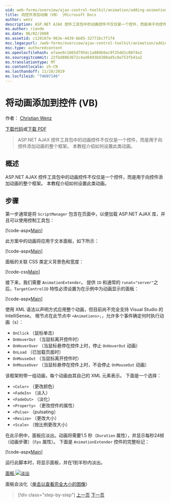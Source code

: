 ```yaml
---
uid: web-forms/overview/ajax-control-toolkit/animation/adding-animation-to-a-control-vb
title: 向控件添加动画（VB） |Microsoft Docs
author: wenz
description: ASP.NET AJAX 控件工具包中的动画控件不仅仅是一个控件，而是用于向控件添加动画的整个框架。 本教程演示如何 。
ms.author: riande
ms.date: 06/02/2008
ms.assetid: c120187e-963e-4439-bb85-32771bc7f1f4
msc.legacyurl: /web-forms/overview/ajax-control-toolkit/animation/adding-animation-to-a-control-vb
msc.type: authoredcontent
ms.openlocfilehash: efaee9c1665d795dc1a889b9ac9f25dd1c08f4e2
ms.sourcegitcommit: 22fbd8863672c4ad6693b8388ad5c8e753fb41a2
ms.translationtype: MT
ms.contentlocale: zh-CN
ms.lasthandoff: 11/28/2019
ms.locfileid: "74607146"
---
```

# <a name="adding-animation-to-a-control-vb"></a>将动画添加到控件 (VB)

作者： [Christian Wenz](https://github.com/wenz)

[下载代码](https://download.microsoft.com/download/f/9/a/f9a26acd-8df4-4484-8a18-199e4598f411/Animation1.vb.zip)或[下载 PDF](https://download.microsoft.com/download/6/7/1/6718d452-ff89-4d3f-a90e-c74ec2d636a3/animation1VB.pdf)

> ASP.NET AJAX 控件工具包中的动画控件不仅仅是一个控件，而是用于向控件添加动画的整个框架。 本教程介绍如何设置此类动画。

## <a name="overview"></a>概述

ASP.NET AJAX 控件工具包中的动画控件不仅仅是一个控件，而是用于向控件添加动画的整个框架。 本教程介绍如何设置此类动画。

## <a name="steps"></a>步骤

第一步通常是将 `ScriptManager` 包含在页面中，以便加载 ASP.NET AJAX 库，并且可以使用控制工具包：

[!code-aspx[Main](adding-animation-to-a-control-vb/samples/sample1.aspx)]

此方案中的动画将应用于文本面板，如下所示：

[!code-aspx[Main](adding-animation-to-a-control-vb/samples/sample2.aspx)]

面板的关联 CSS 类定义背景色和宽度：

[!code-css[Main](adding-animation-to-a-control-vb/samples/sample3.css)]

接下来，我们需要 `AnimationExtender`。 提供 `ID` 和通常的 `runat="server"`之后，`TargetControlID` 特性必须设置为在示例中为动画显示的面板：

[!code-aspx[Main](adding-animation-to-a-control-vb/samples/sample4.aspx)]

使用 XML 语法以声明方式应用整个动画，但目前尚不完全支持 Visual Studio 的 IntelliSense。 根节点在此节点中 `<Animations>;`，允许多个事件确定何时执行动画（s）：

- `OnClick` （鼠标单击）
- `OnHoverOut` （当鼠标离开控件时）
- `OnHoverOver` （当鼠标悬停在控件上时，停止 `OnHoverOut` 动画）
- `OnLoad` （已加载页面时）
- `OnMouseOut` （当鼠标离开控件时）
- `OnMouseOver` （当鼠标悬停在控件上时，不会停止 `OnMouseOut` 动画）

该框架附带一组动画，每个动画由其自己的 XML 元素表示。 下面是一个选择：

- `<Color>` （更改颜色）
- `<FadeIn>` （淡入）
- `<FadeOut>` （淡化）
- `<Property>` （更改控件的属性）
- `<Pulse>` （pulsating）
- `<Resize>` （更改大小）
- `<Scale>` （按比例更改大小）

在此示例中，面板应淡出。动画将需要1.5 秒（`Duration` 属性），并显示每秒24帧（动画步骤）（`Fps` 属性）。 下面是 `AnimationExtender` 控件的完整标记：

[!code-aspx[Main](adding-animation-to-a-control-vb/samples/sample5.aspx)]

运行此脚本时，将显示面板，并在1到半秒内淡出。

[面板 ![淡出](adding-animation-to-a-control-vb/_static/image2.png)](adding-animation-to-a-control-vb/_static/image1.png)

面板会淡化（[单击以查看完全大小的图像](adding-animation-to-a-control-vb/_static/image3.png)）

> [!div class="step-by-step"]
> [上一页](dynamically-controlling-updatepanel-animations-cs.md)
> [下一页](executing-several-animations-at-the-same-time-vb.md)
